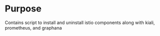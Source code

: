 # Purpose

Contains script to install and uninstall istio components along with kiali, prometheus, and graphana

